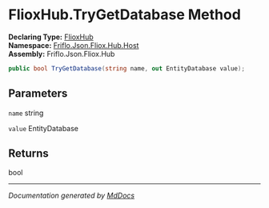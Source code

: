 ﻿<!--  
  <auto-generated>   
    The contents of this file were generated by a tool.  
    Changes to this file may be list if the file is regenerated  
  </auto-generated>   
-->

# FlioxHub.TryGetDatabase Method

**Declaring Type:** [FlioxHub](../index.md)  
**Namespace:** [Friflo.Json.Fliox.Hub.Host](../../index.md)  
**Assembly:** Friflo.Json.Fliox.Hub

```csharp
public bool TryGetDatabase(string name, out EntityDatabase value);
```

## Parameters

`name`  string

`value`  EntityDatabase

## Returns

bool

___

*Documentation generated by [MdDocs](https://github.com/ap0llo/mddocs)*
